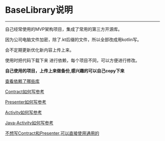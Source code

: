 # BaseLibrary说明

------

自己经常使用的MVP架构项目，集成了常用的第三方开源库。

因为公司电脑文件加密，除了.kt后缀的文件，所以全部改成用kotlin写。

会不定期更新优化新内容上传上来。

使用时把代码下载下来 进行依赖，每个项目不同，可以方便进行修改。

**自己使用的项目，上传上来做备份,感兴趣的可以自己copy下来** 

[查看依赖了哪些库](https://github.com/zhaoxiuyu/BaseLibrary/blob/master/library/build.gradle)

[Contract如何写参考](https://github.com/zhaoxiuyu/BaseLibrary/blob/master/library/src/main/java/com/base/library/template/contract/Demo1Contract.kt)

[Presenter如何写参考](https://github.com/zhaoxiuyu/BaseLibrary/blob/master/library/src/main/java/com/base/library/template/presenter/Demo1Presenter.kt)

[Activity如何写参考](https://github.com/zhaoxiuyu/BaseLibrary/blob/master/library/src/main/java/com/base/library/template/ui/Demo1Activity.kt)

[Java-Activity如何写参考](https://github.com/zhaoxiuyu/BaseLibrary/blob/master/library/src/main/java/com/base/library/template/ui/JavaActivityDemo.kt)

[不想写Contract和Presenter,可以直接使用通用的](https://github.com/zhaoxiuyu/BaseLibrary/blob/master/library/src/main/java/com/base/library/template/ui/Demo2Activity.kt)

